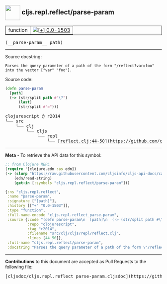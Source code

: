 ## <img width="48px" valign="middle" src="http://i.imgur.com/Hi20huC.png"> cljs.repl.reflect/parse-param

 <table border="1">
<tr>

<td>function</td>
<td><a href="https://github.com/cljsinfo/cljs-api-docs/tree/0.0-1503"><img valign="middle" alt="[+] 0.0-1503" src="https://img.shields.io/badge/+-0.0--1503-lightgrey.svg"></a> </td>
</tr>
</table>

 <samp>
(__parse-param__ path)<br>
</samp>

---




Source docstring:

```
Parses the query parameter of a path of the form "/reflect?var=foo"
into the vector ["var" "foo"].
```

Source code:

```clj
(defn parse-param
  [path]
  (-> (str/split path #"\?")
      (last)
      (str/split #"=")))
```

 <pre>
clojurescript @ r2014
└── src
    └── clj
        └── cljs
            └── repl
                └── <ins>[reflect.clj:44-50](https://github.com/clojure/clojurescript/blob/r2014/src/clj/cljs/repl/reflect.clj#L44-L50)</ins>
</pre>


---

__Meta__ - To retrieve the API data for this symbol:

```clj
;; from Clojure REPL
(require '[clojure.edn :as edn])
(-> (slurp "https://raw.githubusercontent.com/cljsinfo/cljs-api-docs/catalog/cljs-api.edn")
    (edn/read-string)
    (get-in [:symbols "cljs.repl.reflect/parse-param"]))
```

```clj
{:ns "cljs.repl.reflect",
 :name "parse-param",
 :signature ["[path]"],
 :history [["+" "0.0-1503"]],
 :type "function",
 :full-name-encode "cljs.repl.reflect_parse-param",
 :source {:code "(defn parse-param\n  [path]\n  (-> (str/split path #\"\\?\")\n      (last)\n      (str/split #\"=\")))",
          :repo "clojurescript",
          :tag "r2014",
          :filename "src/clj/cljs/repl/reflect.clj",
          :lines [44 50]},
 :full-name "cljs.repl.reflect/parse-param",
 :docstring "Parses the query parameter of a path of the form \"/reflect?var=foo\"\ninto the vector [\"var\" \"foo\"]."}

```

---

__Contributions__ to this document are accepted as Pull Requests to the following file:

 <pre>
[cljsdoc/cljs.repl.reflect_parse-param.cljsdoc](https://github.com/cljsinfo/cljs-api-docs/blob/master/cljsdoc/cljs.repl.reflect_parse-param.cljsdoc)
</pre>


